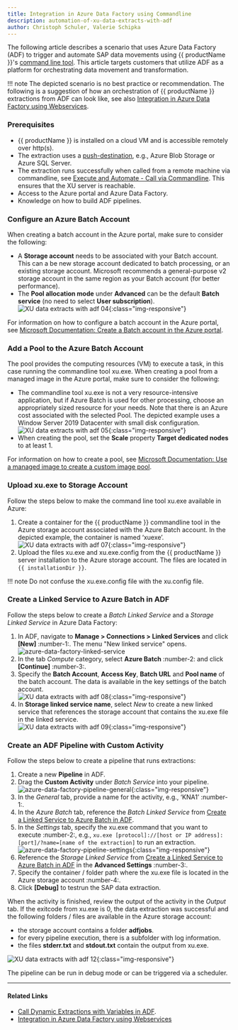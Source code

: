 ```yaml
---
title: Integration in Azure Data Factory using Commandline
description: automation-of-xu-data-extracts-with-adf
author: Christoph Schuler, Valerie Schipka
---
```


The following article describes a scenario that uses Azure Data Factory (ADF) to trigger and automate SAP data movements using {{ productName }}'s [command line tool](https://help.theobald-software.com/en/xtract-universal/execute-and-automate-extractions/call-via-commandline).
This article targets customers that utilize ADF as a platform for orchestrating data movement and transformation. <br>

!!! note
    The depicted scenario is no best practice or recommendation.
    The following is a suggestion of how an orchestration of {{ productName }} extractions from ADF can look like, see also [Integration in Azure Data Factory using Webservices](adf-integration-using-webservices.md).

### Prerequisites

- {{ productName }} is installed on a cloud VM and is accessible remotely over http(s).
- The extraction uses a [push-destination](https://help.theobald-software.com/en/xtract-universal/destinations#pull-and-push-destinations), e.g., Azure Blob Storage or Azure SQL Server.<br> 
- The extraction runs successfully when called from a remote machine via commandline, see [Execute and Automate - Call via Commandline](https://help.theobald-software.com/en/xtract-universal/execute-and-automate-extractions/call-via-commandline).
This ensures that the XU server is reachable. 
- Access to the Azure portal and Azure Data Factory.
- Knowledge on how to build ADF pipelines.

### Configure an Azure Batch Account

When creating a batch account in the Azure portal, make sure to consider the following:

- A **Storage account** needs to be associated with your Batch account. 
This can a be new storage account dedicated to batch processing, or an existing storage account. Microsoft recommends a general-purpose v2 storage account in the same region as your Batch account (for better performance).
- The **Pool allocation mode** under **Advanced** can be the default **Batch service** (no need to select **User subscription**).<br>
![XU data extracts with adf 04](../assets/images/xu/articles/xu-data-extracts-with-adf_04.jpg){:class="img-responsive"}

For information on how to configure a batch account in the Azure portal, see [Microsoft Documentation: Create a Batch account in the Azure portal](https://docs.microsoft.com/en-us/azure/batch/batch-account-create-portal).


### Add a Pool to the Azure Batch Account 

The pool provides the computing resources (VM) to execute a task, in this case running the commandline tool xu.exe. 
When creating a pool from a managed image in the Azure portal, make sure to consider the following:

- The commandline tool xu.exe is not a very resource-intensive application, but if Azure Batch is used for other processing, choose an appropriately sized resource for your needs.
Note that there is an Azure cost associated with the selected Pool.
The depicted example uses a Window Server 2019 Datacenter with small disk configuration.<br>
![XU data extracts with adf 05](../assets/images/xu/articles/xu-data-extracts-with-adf_05.jpg){:class="img-responsive"}
- When creating the pool, set the **Scale** property **Target dedicated nodes** to at least 1.

For information on how to create a pool, see [Microsoft Documentation: Use a managed image to create a custom image pool](https://docs.microsoft.com/en-us/azure/batch/batch-custom-images).

### Upload xu.exe to Storage Account

Follow the steps below to make the command line tool xu.exe available in Azure:

1. Create a container for the {{ productName }} commandline tool in the Azure storage account associated with the Azure Batch account.
In the depicted example, the container is named ‘xuexe’.<br>
![XU data extracts with adf 07](../assets/images/xu/articles/xu-data-extracts-with-adf_07.jpg){:class="img-responsive"}
2. Upload the files xu.exe and xu.exe.config from the {{ productName }} server installation to the Azure storage account. The files are located in `{{ installationDir }}`.

!!! note
    Do not confuse the xu.exe.config file with the xu.config file.

### Create a Linked Service to Azure Batch in ADF

Follow the steps below to create a *Batch Linked Service* and a *Storage Linked Service* in Azure Data Factory:

1. In ADF, navigate to **Manage > Connections > Linked Services** and click **[New]** :number-1:. The menu "New linked service" opens. <br>
![azure-data-factory-linked-service](../assets/images/xu/articles/azure-data-factory-linked-service.png)
2. In the tab *Compute* category, select **Azure Batch** :number-2: and click **[Continue]** :number-3:.
3. Specify the **Batch Account**, **Access Key**, **Batch URL** and **Pool name** of the batch account. The data is available in the key settings of the batch account.<br>
![XU data extracts with adf 08](../assets/images/xu/articles/xu-data-extracts-with-adf_08.jpg){:class="img-responsive"}
4. In **Storage linked service name**, select *New* to create a new linked service that references the storage account that contains the xu.exe file in the linked service. <br>
![XU data extracts with adf 09](../assets/images/xu/articles/xu-data-extracts-with-adf_09.jpg){:class="img-responsive"} 

### Create an ADF Pipeline with Custom Activity

Follow the steps below to create a pipeline that runs extractions:

1. Create a new **Pipeline** in ADF.
2. Drag the **Custom Activity** under *Batch Service* into your pipeline.  <br>
![azure-data-factory-pipeline-general](../assets/images/xu/articles/azure-data-factory-pipeline-general.png){:class="img-responsive"} 
3. In the *General* tab, provide a name for the activity, e.g., ‘KNA1’ :number-1:.
4. In the *Azure Batch* tab, reference the *Batch Linked Service* from [Create a Linked Service to Azure Batch in ADF](#create-a-linked-service-to-azure-batch-in-adf). <br>
5. In the *Settings* tab, specify the xu.exe command that you want to execute :number-2:, e.g., `xu.exe [protocol]://[host or IP address]:[port]/?name=[name of the extraction]` to run an extraction.
![azure-data-factory-pipeline-settings](../assets/images/xu/articles/azure-data-factory-pipeline-settings.png){:class="img-responsive"} 
6. Reference the *Storage Linked Service* from [Create a Linked Service to Azure Batch in ADF](#create-a-linked-service-to-azure-batch-in-adf) in the **Advanced Settings** :number-3:.
7. Specify the container / folder  path where the xu.exe file is located in the Azure storage account :number-4:.
8. Click **[Debug]** to testrun the SAP data extraction.

When the activity is finished, review the output of the activity in the *Output* tab.
If the exitcode from xu.exe is 0, the data extraction was successful and the following folders / files are available in the Azure storage account:<br>
- the storage account contains a folder **adfjobs**.<br>
- for every pipeline execution, there is a subfolder with log information.<br>
- the files **stderr.txt** and **stdout.txt** contain the output from xu.exe.

![XU data extracts with adf 12](../assets/images/xu/articles/xu-data-extracts-with-adf_12.jpg){:class="img-responsive"} 

The pipeline can be run in debug mode or can be triggered via a scheduler. 

*****
#### Related Links
- [Call Dynamic Extractions with Variables in ADF](call-dynamic-extractions-with-variables-in-adf.md).
- [Integration in Azure Data Factory using Webservices](adf-integration-using-webservices.md)
